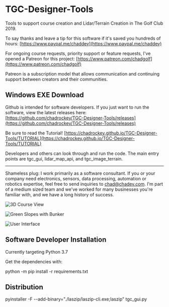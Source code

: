 # TGC-Designer-Tools

Tools to support course creation and Lidar/Terrain Creation in The Golf Club 2019.

To say thanks and leave a tip for this software if it's saved you hundreds of hours: [https://www.paypal.me/chaddev](https://www.paypal.me/chaddev)

For ongoing course requests, priority support or feature requests, I've opened a Patreon for this project: [https://www.patreon.com/chadgolf](https://www.patreon.com/chadgolf)

Patreon is a subscription model that allows communication and continuing support between creators and their communities.

## Windows EXE Download

Github is intended for software developers.  If you just want to run the software, view the latest releases here: [https://github.com/chadrockey/TGC-Designer-Tools/releases](https://github.com/chadrockey/TGC-Designer-Tools/releases)

Be sure to read the Tutorial! [https://chadrockey.github.io/TGC-Designer-Tools/TUTORIAL](https://chadrockey.github.io/TGC-Designer-Tools/TUTORIAL)

Developers and others can look through and run the code.  The main entry points are tgc_gui, lidar_map_api, and tgc_image_terrain.

------

Shameless plug: I work primarily as a software consultant.  If you or your company need electronics, sensors, data processing, automation or robotics expertise, feel free to send inquiries to chad@chadev.com.  I'm part of a medium sized team and we've worked for many businesses you're familiar with, and we have a long history of success.

![3D Course View](https://i.imgur.com/vVPcNBh.png)

![Green Slopes with Bunker](https://i.imgur.com/VazhLEU.png)

![User Interface](https://i.imgur.com/4GnzENd.png)

## Software Developer Installation

Currently targeting Python 3.7

Get the dependencies with:

python -m pip install -r requirements.txt

## Distribution

pyinstaller -F --add-binary="./laszip/laszip-cli.exe;laszip" tgc_gui.py

